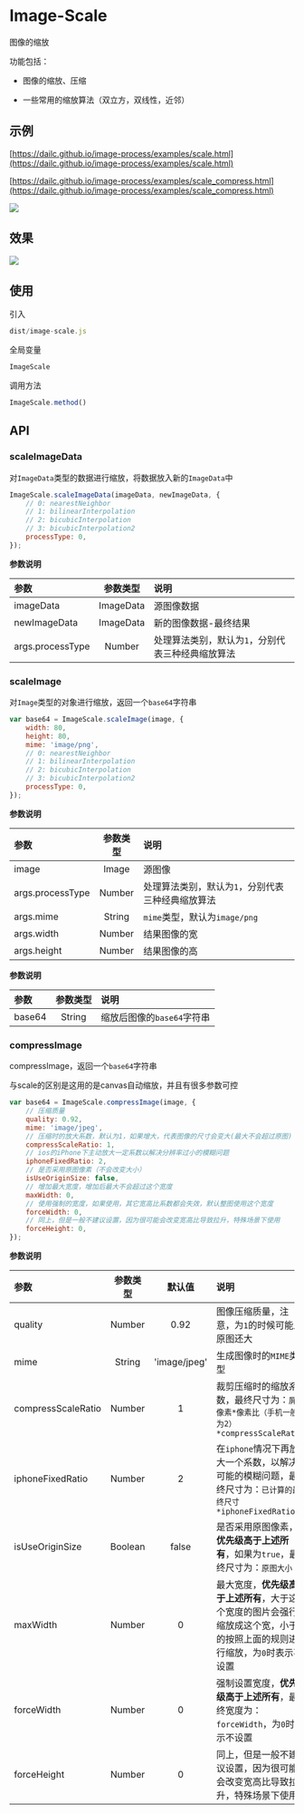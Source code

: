 # Image-Scale

图像的缩放

功能包括：

- 图像的缩放、压缩

- 一些常用的缩放算法（双立方，双线性，近邻）

## 示例

[https://dailc.github.io/image-process/examples/scale.html](https://dailc.github.io/image-process/examples/scale.html)

[https://dailc.github.io/image-process/examples/scale_compress.html](https://dailc.github.io/image-process/examples/scale_compress.html)

![](../../screenshot/qrcode_scale1.png)

## 效果

![](../../screenshot/imagescale1.png)

## 使用

引入

```js
dist/image-scale.js
```

全局变量

```js
ImageScale
```

调用方法

```js
ImageScale.method()
```

## API

### scaleImageData

对`ImageData`类型的数据进行缩放，将数据放入新的`ImageData`中

```js
ImageScale.scaleImageData(imageData, newImageData, {
    // 0: nearestNeighbor
    // 1: bilinearInterpolation
    // 2: bicubicInterpolation
    // 3: bicubicInterpolation2
    processType: 0,
});
```

__参数说明__

| 参数 | 参数类型 | 说明 |
| :------------- |:-------------:|:-------------|
| imageData | ImageData | 源图像数据 |
| newImageData | ImageData | 新的图像数据-最终结果 |
| args.processType | Number | 处理算法类别，默认为`1`，分别代表三种经典缩放算法 |

### scaleImage

对`Image`类型的对象进行缩放，返回一个`base64`字符串

```js
var base64 = ImageScale.scaleImage(image, {
    width: 80,
    height: 80,
    mime: 'image/png',
    // 0: nearestNeighbor
    // 1: bilinearInterpolation
    // 2: bicubicInterpolation
    // 3: bicubicInterpolation2
    processType: 0,
});
```

__参数说明__

| 参数 | 参数类型 | 说明 |
| :------------- |:-------------:|:-------------|
| image | Image | 源图像 |
| args.processType | Number | 处理算法类别，默认为`1`，分别代表三种经典缩放算法 |
| args.mime | String | `mime`类型，默认为`image/png` |
| args.width | Number | 结果图像的宽 |
| args.height | Number | 结果图像的高 |

__参数说明__

| 参数 | 参数类型 | 说明 |
| :------------- |:-------------:|:-------------|
| base64 | String | 缩放后图像的`base64`字符串 |

### compressImage

compressImage，返回一个`base64`字符串

与scale的区别是这用的是canvas自动缩放，并且有很多参数可控

```js
var base64 = ImageScale.compressImage(image, {
    // 压缩质量
    quality: 0.92,
    mime: 'image/jpeg',
    // 压缩时的放大系数，默认为1，如果增大，代表图像的尺寸会变大(最大不会超过原图)
    compressScaleRatio: 1,
    // ios的iPhone下主动放大一定系数以解决分辨率过小的模糊问题
    iphoneFixedRatio: 2,
    // 是否采用原图像素（不会改变大小）
    isUseOriginSize: false,
    // 增加最大宽度，增加后最大不会超过这个宽度
    maxWidth: 0,
    // 使用强制的宽度，如果使用，其它宽高比系数都会失效，默认整图使用这个宽度
    forceWidth: 0,
    // 同上，但是一般不建议设置，因为很可能会改变宽高比导致拉升，特殊场景下使用
    forceHeight: 0,
});
```

__参数说明__

| 参数 | 参数类型 | 默认值 |说明 |
| :------------- |:-------------:|:-------------:|:-------------|
| quality | Number | 0.92 | 图像压缩质量，注意，为`1`的时候可能比原图还大 |
| mime | String | 'image/jpeg' | 生成图像时的`MIME`类型 |
| compressScaleRatio | Number | 1 | 裁剪压缩时的缩放系数，最终尺寸为：`屏幕像素*像素比（手机一般为2）*compressScaleRatio` |
| iphoneFixedRatio | Number | 2 | 在`iphone`情况下再放大一个系数，以解决可能的模糊问题，最终尺寸为：`已计算的最终尺寸*iphoneFixedRatio` |
| isUseOriginSize | Boolean | false | 是否采用原图像素，__优先级高于上述所有__，如果为`true`，最终尺寸为：`原图大小` |
| maxWidth | Number | 0 | 最大宽度，__优先级高于上述所有__，大于这个宽度的图片会强行缩放成这个宽，小于的按照上面的规则进行缩放，为`0`时表示不设置 |
| forceWidth | Number | 0 | 强制设置宽度，__优先级高于上述所有__，最终宽度为：`forceWidth`，为`0`时表示不设置 |
| forceHeight | Number | 0 | 同上，但是一般不建议设置，因为很可能会改变宽高比导致拉升，特殊场景下使用 |
